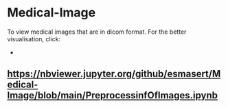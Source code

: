 # Medical-Image

To view medical images that are in dicom format. 
For the better visualisation, click: 

-
https://nbviewer.jupyter.org/github/esmasert/Medical-Image/blob/main/PreprocessinfOfImages.ipynb
-
